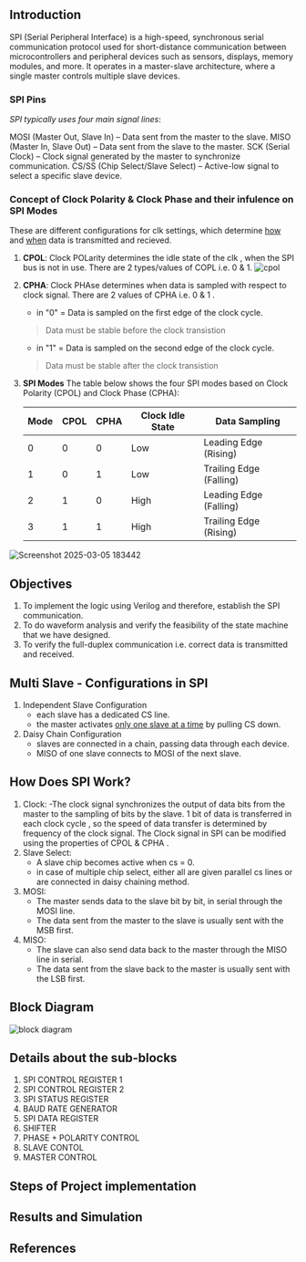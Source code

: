 ## Introduction 
SPI (Serial Peripheral Interface) is a high-speed, synchronous serial communication protocol used for short-distance communication between microcontrollers and peripheral devices such as sensors, displays, memory modules, and more. It operates in a master-slave architecture, where a single master controls multiple slave devices.

### SPI Pins
_SPI typically uses four main signal lines_:

MOSI (Master Out, Slave In) – Data sent from the master to the slave.
MISO (Master In, Slave Out) – Data sent from the slave to the master.
SCK (Serial Clock) – Clock signal generated by the master to synchronize communication.
CS/SS (Chip Select/Slave Select) – Active-low signal to select a specific slave device.

### Concept of Clock Polarity & Clock Phase and their infulence on SPI Modes
These are different configurations for clk settings, which determine <ins>how</ins> and <ins>when</ins> data is transmitted and recieved.

1. **CPOL**: Clock POLarity determines the idle state of the clk , when the SPI bus is not in use. There are 2 types/values of COPL i.e. 0 & 1.
![cpol](https://github.com/user-attachments/assets/203b6229-e5c4-4e6e-8ffa-a171ba5f79b0)

3. **CPHA**: Clock PHAse determines when data is sampled with respect to clock signal. There are 2 values of CPHA i.e. 0 & 1 .

      - in "0" = Data is sampled on the first edge of the clock cycle.
      > Data must be stable before the clock transistion
      
      - in "1" = Data is sampled on the second edge of the clock cycle.
      > Data must be stable after the clock transistion
      

4. **SPI Modes**
The table below shows the four SPI modes based on Clock Polarity (CPOL) and Clock Phase (CPHA):

      | Mode | CPOL | CPHA | Clock Idle State | Data Sampling |
      |------|------|------|-----------------|--------------|
      | 0    | 0    | 0    | Low             | Leading Edge (Rising) |
      | 1    | 0    | 1    | Low             | Trailing Edge (Falling) |
      | 2    | 1    | 0    | High            | Leading Edge (Falling) |
      | 3    | 1    | 1    | High            | Trailing Edge (Rising) |

<!--![download](https://github.com/user-attachments/assets/14e27d31-f3b1-4cda-9321-6acbb44aa798)
 ![spi-modes png-1230x0](https://github.com/user-attachments/assets/df7c01b1-60b0-4d96-a306-33e5c5c8d31b)  -->
![Screenshot 2025-03-05 183442](https://github.com/user-attachments/assets/e4a89a37-5865-4dec-a94b-3479921d0092)


## Objectives
1. To implement the logic using Verilog and therefore, establish the SPI communication.
2. To do waveform analysis and verify the feasibility of the state machine that we have designed.
3. To verify the full-duplex communication i.e. correct data is transmitted and received.

## Multi Slave - Configurations in SPI
1. Independent Slave Configuration
   - each slave has a dedicated CS line.
   - the master activates <ins>only one slave at a time</ins> by pulling CS down.
2. Daisy Chain Configuration
   - slaves are connected in a chain, passing data through each device.
   - MISO of one slave connects to MOSI of the next slave.
  
## How Does SPI Work?
1. Clock:
   -The clock signal synchronizes the output of data bits from the master to the sampling of bits by the slave. 1 bit of data is transferred in each clock cycle , so the speed of data transfer is determined by frequency of the clock signal. The Clock signal in SPI can be modified using the properties of CPOL & CPHA .
2. Slave Select:
   - A slave chip becomes active when cs = 0.
   - in case of multiple chip select, either all are given parallel cs lines or are connected in daisy chaining method.
3. MOSI:
   - The master sends data to the slave bit by bit, in serial through the MOSI line.
   - The data sent from the master to the slave is usually sent with the MSB first.
5. MISO:
   - The slave can also send data back to the master through the MISO line in serial.
   - The data sent from the slave back to the master is usually sent with the LSB first.

## Block Diagram 
![block diagram](https://github.com/user-attachments/assets/e1f5e4b5-3b1c-4596-9d8f-720faa97b4ea)

## Details about the sub-blocks
1. SPI CONTROL REGISTER 1
2. SPI CONTROL REGISTER 2
3. SPI STATUS REGISTER
4. BAUD RATE GENERATOR
5. SPI DATA REGISTER
6. SHIFTER
7. PHASE + POLARITY CONTROL
8. SLAVE CONTOL
9. MASTER CONTROL

## Steps of Project implementation



## Results and Simulation


## References
